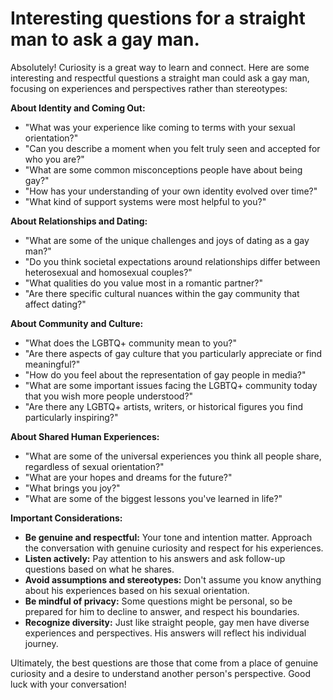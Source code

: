# Interesting questions for a straight man to ask a gay man. 

Absolutely! Curiosity is a great way to learn and connect. Here are some interesting and respectful questions a straight man could ask a gay man, focusing on experiences and perspectives rather than stereotypes:

**About Identity and Coming Out:**

* "What was your experience like coming to terms with your sexual orientation?"
* "Can you describe a moment when you felt truly seen and accepted for who you are?"
* "What are some common misconceptions people have about being gay?"
* "How has your understanding of your own identity evolved over time?"
* "What kind of support systems were most helpful to you?"

**About Relationships and Dating:**

* "What are some of the unique challenges and joys of dating as a gay man?"
* "Do you think societal expectations around relationships differ between heterosexual and homosexual couples?"
* "What qualities do you value most in a romantic partner?"
* "Are there specific cultural nuances within the gay community that affect dating?"

**About Community and Culture:**

* "What does the LGBTQ+ community mean to you?"
* "Are there aspects of gay culture that you particularly appreciate or find meaningful?"
* "How do you feel about the representation of gay people in media?"
* "What are some important issues facing the LGBTQ+ community today that you wish more people understood?"
* "Are there any LGBTQ+ artists, writers, or historical figures you find particularly inspiring?"

**About Shared Human Experiences:**

* "What are some of the universal experiences you think all people share, regardless of sexual orientation?"
* "What are your hopes and dreams for the future?"
* "What brings you joy?"
* "What are some of the biggest lessons you've learned in life?"

**Important Considerations:**

* **Be genuine and respectful:** Your tone and intention matter. Approach the conversation with genuine curiosity and respect for his experiences.
* **Listen actively:** Pay attention to his answers and ask follow-up questions based on what he shares.
* **Avoid assumptions and stereotypes:** Don't assume you know anything about his experiences based on his sexual orientation.
* **Be mindful of privacy:** Some questions might be personal, so be prepared for him to decline to answer, and respect his boundaries.
* **Recognize diversity:** Just like straight people, gay men have diverse experiences and perspectives. His answers will reflect his individual journey.

Ultimately, the best questions are those that come from a place of genuine curiosity and a desire to understand another person's perspective. Good luck with your conversation!
